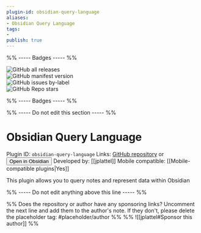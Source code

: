 ```yaml
---
plugin-id: obsidian-query-language
aliases:
- Obsidian Query Language
tags: 
- 
publish: true
---
```


%% ----- Badges ----- %%

![GitHub all releases](https://img.shields.io/github/downloads/jplattel/obsidian-query-language/total?color=573E7A&logo=github&style=for-the-badge)   
![GitHub manifest version](https://img.shields.io/github/manifest-json/v/jplattel/obsidian-query-language?color=573E7A&logo=github&style=for-the-badge)   
![GitHub issues by-label](https://img.shields.io/github/issues/jplattel/obsidian-query-language/help%20wanted?color=573E7A&logo=github&style=for-the-badge)   
![GitHub Repo stars](https://img.shields.io/github/stars/jplattel/obsidian-query-language?color=573E7A&logo=github&style=for-the-badge)

%% ----- Badges ----- %%

%% ----- Do not edit this section ----- %%

# Obsidian Query Language

Plugin ID: `obsidian-query-language`
Links: [GitHub repository](https://github.com/jplattel/obsidian-query-language) or [<button id=HH>Open in Obsidian</button>](obsidian://goto-plugin?id=obsidian-query-language)
Developed by: [[jplattel]]
Mobile compatible: [[Mobile-compatible plugins|Yes]]

This plugin allows you to query notes and represent data within Obsidian

%% ----- Do not edit anything above this line ----- %% 

%% Does the repository or author have any sponsoring links? Uncomment the next line and add them to the author's note. If they don't, please delete the placeholder tag: #placeholder/author %%
%% ![[jplattel#Sponsor this author]] %%
